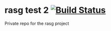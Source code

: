 # rasg test 2 [![Build Status](http://13.88.12.33:8080/job/AzureToolsManager-3.0/badge/icon)](http://13.88.12.33:8080/job/AzureToolsManager-3.0/)
Private repo for the rasg project
